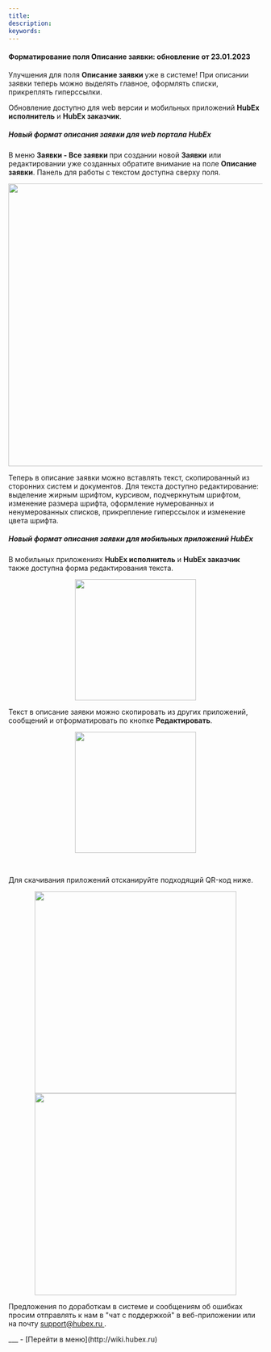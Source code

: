 ```yaml
---
title: 
description: 
keywords: 
---
```


#### Форматирование поля Описание заявки: обновление от 23.01.2023
<html>
<meta charset="utf-8">

</html>
<body>
<p>Улучшения для поля <strong>Описание заявки&nbsp;</strong>уже в системе! При описании заявки теперь можно выделять главное, оформлять списки, прикреплять гиперссылки.</p>
<p>Обновление доступно для web версии и мобильных приложений <strong>HubEx исполнитель</strong> и <strong>HubEx заказчик</strong>.</p>
<h5>Новый формат описания заявки для web портала HubEx</h5>
<p>В меню <strong>Заявки - Все заявки </strong>при создании новой <strong>Заявки</strong> или редактировании уже созданных обратите внимание на поле <strong>Описание заявки</strong>. Панель для работы с текстом доступна сверху поля.</p>
<div><img style="margin: 0 auto; display: block; max-width: 100%;" src="https://i.ibb.co/7WFj4V7/Screenshot-9.png" width="560" height="auto" /></div>
<p>Теперь в описание заявки можно вставлять текст, скопированный из сторонних систем и документов. Для текста доступно редактирование: выделение жирным шрифтом, курсивом, подчеркнутым шрифтом, изменение размера шрифта, оформление нумерованных и ненумерованных списков, прикрепление гиперссылок и изменение цвета шрифта.</p>
<h5>Новый формат описания заявки для мобильных приложений HubEx</h5>
<p>В мобильных приложениях <strong>HubEx исполнитель</strong> и <strong>HubEx заказчик</strong> также доступна форма редактирования текста. </p>
<div><img style="margin: 0 auto; display: block; max-width: 100%;" src="https://i.ibb.co/Ks8LrVx/Microsoft-Teams-image-2.jpg" width="240" height="auto" /></div>
 <p>Текст в описание заявки можно скопировать из других приложений, сообщений и отформатировать по кнопке <strong>Редактировать</strong>.</p>
<div><img style="margin: 0 auto; display: block; max-width: 100%;" src="https://i.ibb.co/bvs7X9K/Microsoft-Teams-image-1.jpg" width="240" height="auto" /></div>
<p>&nbsp;</p>
<p>Для скачивания приложений отсканируйте подходящий QR-код ниже.</p>
<div><img style="margin: 0 auto; display: block; max-width: 100%;" src="https://i.ibb.co/4fN1c7r/QR.jpg" width="400" height="auto" /></div>
<div><img style="margin: 0 auto; display: block; max-width: 100%;" src="https://i.ibb.co/Db13PBn/QR.jpg" width="400" height="auto" /></div>



<p>Предложения по доработкам в системе и сообщениям об ошибках просим отправлять к нам в "чат с поддержкой" в веб-приложении или на почту <a href="mailto:support@hubex.ru" target="_blank" rel="noopener"> support@hubex.ru </a>.</p>

</body>
___
- [Перейти в меню](http://wiki.hubex.ru)

